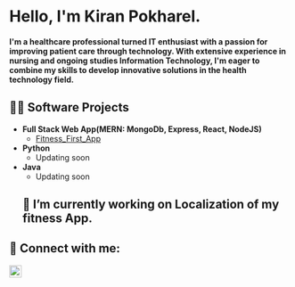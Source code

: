 <h1>Hello, I'm Kiran Pokharel. <h4>I'm a healthcare professional turned IT enthusiast with a passion for improving patient care through technology. With extensive experience in nursing and ongoing studies Information Technology, I'm eager to combine my skills to develop innovative solutions in the health technology field. </h4>

<h2>👨‍💻 Software Projects</h2>

- <b>Full Stack Web App(MERN: MongoDb, Express, React, NodeJS)</b>
  - [Fitness_First_App](https://github.com/kiranpok/Fitness_First_Merged)
- <b>Python</b>
  - Updating soon
- <b>Java</b>
  - Updating soon
  <h2> 🔭 I’m currently working on Localization of my fitness App.</h2>

<h2> 🤳 Connect with me:</h2>


[<img align="left" alt="JoshMadakor | LinkedIn" width="22px" src="https://cdn.jsdelivr.net/npm/simple-icons@v3/icons/linkedin.svg" />][linkedin] 

[linkedin]: https://www.linkedin.com/in/kiran-pokharel-6930b4116





<!--
**joshmadakor1/joshmadakor1** is a ✨ _special_ ✨ repository because its `README.md` (this file) appears on your GitHub profile.

Here are some ideas to get you started:


- 🌱 I’m currently learning ...
- 👯 I’m looking to collaborate on ...
- 🤔 I’m looking for help with ...
- 💬 Ask me about ...
- 📫 How to reach me: ...
- 😄 Pronouns: ...
- ⚡ Fun fact: ...
-->
